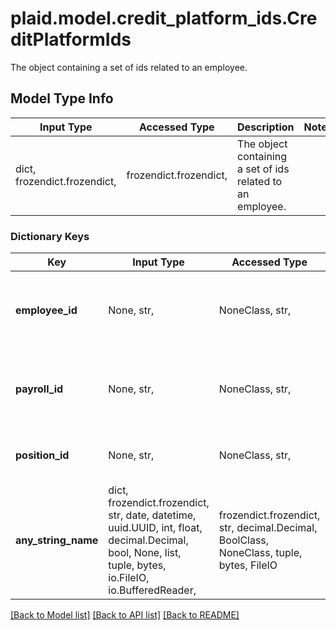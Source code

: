 # plaid.model.credit_platform_ids.CreditPlatformIds

The object containing a set of ids related to an employee.

## Model Type Info
Input Type | Accessed Type | Description | Notes
------------ | ------------- | ------------- | -------------
dict, frozendict.frozendict,  | frozendict.frozendict,  | The object containing a set of ids related to an employee. | 

### Dictionary Keys
Key | Input Type | Accessed Type | Description | Notes
------------ | ------------- | ------------- | ------------- | -------------
**employee_id** | None, str,  | NoneClass, str,  | The ID of an employee as given by their employer. | 
**payroll_id** | None, str,  | NoneClass, str,  | The ID of an employee as given by their payroll. | 
**position_id** | None, str,  | NoneClass, str,  | The ID of the position of the employee. | 
**any_string_name** | dict, frozendict.frozendict, str, date, datetime, uuid.UUID, int, float, decimal.Decimal, bool, None, list, tuple, bytes, io.FileIO, io.BufferedReader,  | frozendict.frozendict, str, decimal.Decimal, BoolClass, NoneClass, tuple, bytes, FileIO | any string name can be used but the value must be the correct type | [optional]

[[Back to Model list]](../../README.md#documentation-for-models) [[Back to API list]](../../README.md#documentation-for-api-endpoints) [[Back to README]](../../README.md)

